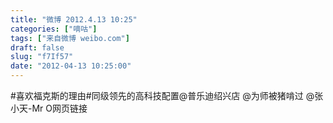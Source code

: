 ```yaml
---
title: "微博 2012.4.13 10:25"
categories: ["嘀咕"]
tags: ["来自微博 weibo.com"]
draft: false
slug: "f7If57"
date: "2012-04-13 10:25:00"
---
```


<p>#喜欢福克斯的理由#同级领先的高科技配置@普乐迪绍兴店 @为师被猪啃过 @张小天-Mr O网页链接 ​​​​</p>
